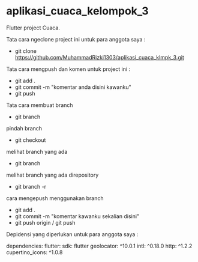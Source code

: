 # aplikasi_cuaca_kelompok_3

Flutter project Cuaca.

Tata cara ngeclone project ini untuk para anggota saya :

- git clone https://github.com/MuhammadRizki1303/aplikasi_cuaca_klmpk_3.git

Tata cara mengpush dan komen untuk project ini :

- git add .
- git commit -m "komentar anda disini kawanku"
- git push

Tata cara membuat branch

- git branch <nama branch kalian>

pindah branch

- git checkout <nama branch kalia>

melihat branch yang ada

- git branch

melihat branch yang ada direpository

- git branch -r

cara mengepush menggunakan branch

- git add .
- git commit -m "komentar kawanku sekalian disini"
- git push origin <nama branch kalian> / git push <nama branch kalian>

Depidensi yang diperlukan untuk para anggota saya :

dependencies:
flutter:
sdk: flutter
geolocator: ^10.0.1
intl: ^0.18.0
http: ^1.2.2
cupertino_icons: ^1.0.8
